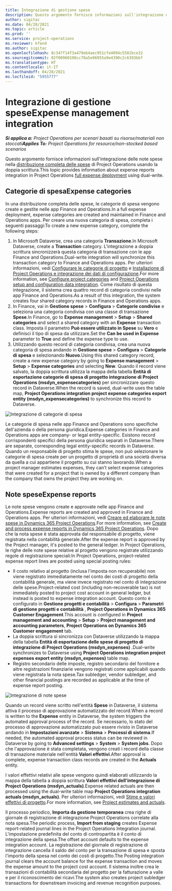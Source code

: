 ```yaml
---
title: Integrazione di gestione spese
description: Questo argomento fornisce informazioni sull'integrazione delle note spese in Project Operations usando la doppia scrittura.
author: sigitac
ms.date: 04/28/2021
ms.topic: article
ms.prod: ''
ms.service: project-operations
ms.reviewer: kfend
ms.author: sigitac
ms.openlocfilehash: 8c347f14f3a479eb4aec951cfe4094c5581bce32
ms.sourcegitcommit: 02f00960198cc78a5e96955a9e4390c2c6393bbf
ms.translationtype: HT
ms.contentlocale: it-IT
ms.lasthandoff: 04/28/2021
ms.locfileid: "5955777"
---
```

# <a name="expense-management-integration"></a><span data-ttu-id="a1412-103">Integrazione di gestione spese</span><span class="sxs-lookup"><span data-stu-id="a1412-103">Expense management integration</span></span>

<span data-ttu-id="a1412-104">_**Si applica a:** Project Operations per scenari basati su risorse/materiali non stoccati_</span><span class="sxs-lookup"><span data-stu-id="a1412-104">_**Applies To:** Project Operations for resource/non-stocked based scenarios_</span></span>

<span data-ttu-id="a1412-105">Questo argomento fornisce informazioni sull'integrazione delle note spese nella [distribuzione completa delle spese](../expense/expense-overview.md) di Project Operations usando la doppia scrittura.</span><span class="sxs-lookup"><span data-stu-id="a1412-105">This topic provides information about expense reports integration in Project Operations [full expense deployment](../expense/expense-overview.md) using dual-write.</span></span>

## <a name="expense-categories"></a><span data-ttu-id="a1412-106">Categorie di spesa</span><span class="sxs-lookup"><span data-stu-id="a1412-106">Expense categories</span></span>

<span data-ttu-id="a1412-107">In una distribuzione completa delle spese, le categorie di spesa vengono create e gestite nelle app Finance and Operations.</span><span class="sxs-lookup"><span data-stu-id="a1412-107">In a full expense deployment, expense categories are created and maintained in Finance and Operations apps.</span></span> <span data-ttu-id="a1412-108">Per creare una nuova categoria di spesa, completa i seguenti passaggi:</span><span class="sxs-lookup"><span data-stu-id="a1412-108">To create a new expense category, complete the following steps:</span></span>

1. <span data-ttu-id="a1412-109">In Microsoft Dataverse, crea una categoria **Transazione**.</span><span class="sxs-lookup"><span data-stu-id="a1412-109">In Microsoft Dataverse, create a **Transaction** category.</span></span> <span data-ttu-id="a1412-110">L'integrazione a doppia scrittura sincronizzerà questa categoria di transazione con le app Finance and Operations.</span><span class="sxs-lookup"><span data-stu-id="a1412-110">Dual-write integration will synchronize this transaction category to Finance and Operations apps.</span></span> <span data-ttu-id="a1412-111">Per ulteriori informazioni, vedi [Configurare le categorie di progetto](/dynamics365/project-operations/project-accounting/configure-project-categories) e [Installazione di Project Operations e integrazione dei dati di configurazione](resource-dual-write-setup-integration.md).</span><span class="sxs-lookup"><span data-stu-id="a1412-111">For more information, see [Configure project categories](/dynamics365/project-operations/project-accounting/configure-project-categories) and [Project Operations setup and configuration data integration](resource-dual-write-setup-integration.md).</span></span> <span data-ttu-id="a1412-112">Come risultato di questa integrazione, il sistema crea quattro record di categoria condivisi nelle app Finance and Operations.</span><span class="sxs-lookup"><span data-stu-id="a1412-112">As a result of this integration, the system creates four shared category records in Finance and Operations apps.</span></span>
2. <span data-ttu-id="a1412-113">In Finance, vai in **Gestione spese** > **Configura** > **Categorie condivise** e seleziona una categoria condivisa con una classe di transazione **Spese**.</span><span class="sxs-lookup"><span data-stu-id="a1412-113">In Finance, go to **Expense management** > **Setup** > **Shared categories** and select a shared category with an **Expense** transaction class.</span></span> <span data-ttu-id="a1412-114">Imposta il parametro **Può essere utilizzato in Spese** su **Vero** e definisci il tipo di spesa da utilizzare.</span><span class="sxs-lookup"><span data-stu-id="a1412-114">Set the **Can be used in Expense** parameter to **True** and define the expense type to use.</span></span>
3. <span data-ttu-id="a1412-115">Utilizzando questo record di categoria condivisa, crea una nuova categoria di spesa andando in **Gestione spese** > **Configura** > **Categorie di spesa** e selezionando **Nuovo**.</span><span class="sxs-lookup"><span data-stu-id="a1412-115">Using this shared category record, create a new expense category by going to **Expense management** > **Setup** > **Expense categories** and selecting **New**.</span></span> <span data-ttu-id="a1412-116">Quando il record viene salvato, la doppia scrittura utilizza la mappa della tabella **Entità di esportazione categorie di spesa di progetto integrazione di Project Operations (msdyn\_expensecategories)** per sincronizzare questo record in Dataverse.</span><span class="sxs-lookup"><span data-stu-id="a1412-116">When the record is saved, dual-write uses the table map, **Project Operations integration project expense categories export entity (msdyn\_expensecategories)** to synchronize this record to Dataverse.</span></span>

  ![Integrazione di categorie di spesa](./media/DW6ExpenseCategories.png)

<span data-ttu-id="a1412-118">Le categorie di spesa nelle app Finance and Operations sono specifiche dell'azienda o della persona giuridica.</span><span class="sxs-lookup"><span data-stu-id="a1412-118">Expense categories in Finance and Operations apps are company- or legal entity-specific.</span></span> <span data-ttu-id="a1412-119">Esistono record corrispondenti specifici della persona giuridica separati in Dataverse.</span><span class="sxs-lookup"><span data-stu-id="a1412-119">There are separate, corresponding legal entity-specific records in Dataverse.</span></span> <span data-ttu-id="a1412-120">Quando un responsabile di progetto stima le spese, non può selezionare le categorie di spesa create per un progetto di proprietà di una società diversa da quella a cui appartiene il progetto su cui stanno lavorando.</span><span class="sxs-lookup"><span data-stu-id="a1412-120">When a project manager estimates expenses, they can’t select expense categories that were created for a project that is owned by a different company than the company that owns the project they are working on.</span></span> 

## <a name="expense-reports"></a><span data-ttu-id="a1412-121">Note spese</span><span class="sxs-lookup"><span data-stu-id="a1412-121">Expense reports</span></span>

<span data-ttu-id="a1412-122">Le note spese vengono create e approvate nelle app Finance and Operations.</span><span class="sxs-lookup"><span data-stu-id="a1412-122">Expense reports are created and approved in Finance and Operations apps.</span></span> <span data-ttu-id="a1412-123">Per ulteriori informazioni, vedi [Creare ed elaborare le note spese in Dynamics 365 Project Operations](/learn/modules/create-process-expense-reports/).</span><span class="sxs-lookup"><span data-stu-id="a1412-123">For more information, see [Create and process expense reports in Dynamics 365 Project Operations](/learn/modules/create-process-expense-reports/).</span></span> <span data-ttu-id="a1412-124">Dopo che la nota spese è stata approvata dal responsabile di progetto, viene registrata nella contabilità generale.</span><span class="sxs-lookup"><span data-stu-id="a1412-124">After the expense report is approved by the Project manager, it's posted to the general ledger.</span></span> <span data-ttu-id="a1412-125">In Project Operations, le righe delle note spese relative al progetto vengono registrate utilizzando regole di registrazione speciali:</span><span class="sxs-lookup"><span data-stu-id="a1412-125">In Project Operations, project-related expense report lines are posted using special posting rules:</span></span>

  - <span data-ttu-id="a1412-126">Il costo relativo al progetto (inclusa l'imposta non recuperabile) non viene registrato immediatamente nel conto dei costi di progetto della contabilità generale, ma viene invece registrato nel conto di integrazione delle spese.</span><span class="sxs-lookup"><span data-stu-id="a1412-126">Project-related cost (including non-recoverable tax) is not immediately posted to project cost account in general ledger, but instead is posted to expense integration account.</span></span> <span data-ttu-id="a1412-127">Questo conto è configurato in **Gestione progetti e contabilità** > **Configura** > **Parametri di gestione progetti e contabilità** , **Project Operations in Dynamics 365 Customer Engagement**.</span><span class="sxs-lookup"><span data-stu-id="a1412-127">This account is configured in **Project management and accounting** > **Setup** > **Project management and accounting parameters**, **Project Operations on Dynamics 365 Customer engagement** tab.</span></span>
  - <span data-ttu-id="a1412-128">La doppia scrittura si sincronizza con Dataverse utilizzando la mappa della tabella **Entità di esportazione delle spese di progetto di integrazione di Project Operations (msdyn\_expenses)** .</span><span class="sxs-lookup"><span data-stu-id="a1412-128">Dual-write synchronizes to Dataverse using **Project Operations integration project expenses export entity (msdyn\_expenses)** table map.</span></span>
  - <span data-ttu-id="a1412-129">Registro secondario delle imposte, registro secondario del fornitore e altre registrazioni finanziarie vengono registrati come applicabili quando viene registrata la nota spese.</span><span class="sxs-lookup"><span data-stu-id="a1412-129">Tax subledger, vendor subledger, and other financial postings are recorded as applicable at the time of expense report posting.</span></span>

  ![Integrazione di note spese](./media/DW6ExpenseReports.png)

<span data-ttu-id="a1412-131">Quando un record viene scritto nell'entità **Spese** in Dataverse, il sistema attiva il processo di approvazione automatizzato del record.</span><span class="sxs-lookup"><span data-stu-id="a1412-131">When a record is written to the **Expense** entity in Dataverse, the system triggers the automated approval process of the record.</span></span> <span data-ttu-id="a1412-132">Se necessario, lo stato del processo di approvazione automatizzato può essere rivisto in Dataverse andando in **Impostazioni avanzate** > **Sistema** > **Processi di sistema**.</span><span class="sxs-lookup"><span data-stu-id="a1412-132">If needed, the automated approval process status can be reviewed in Dataverse by going to **Advanced settings** > **System** > **System jobs**.</span></span> <span data-ttu-id="a1412-133">Dopo che l'approvazione è stata completata, vengono creati i record della classe di transazione materiale nell'entità **Valori effettivi**.</span><span class="sxs-lookup"><span data-stu-id="a1412-133">After approval is complete, expense transaction class records are created in the **Actuals** entity.</span></span>

<span data-ttu-id="a1412-134">I valori effettivi relativi alle spese vengono quindi elaborati utilizzando la mappa della tabella a doppia scrittura **Valori effettivi dell'integrazione di Project Operations (msdyn\_actuals)**.</span><span class="sxs-lookup"><span data-stu-id="a1412-134">Expense related actuals are then processed using the dual-write table map **Project Operations integration actuals (msdyn\_actuals)**.</span></span> <span data-ttu-id="a1412-135">Per ulteriori informazioni, vedi [Stime e valori effettivi di progetto](resource-dual-write-estimates-actuals.md).</span><span class="sxs-lookup"><span data-stu-id="a1412-135">For more information, see [Project estimates and actuals](resource-dual-write-estimates-actuals.md).</span></span>

<span data-ttu-id="a1412-136">Il processo periodico, **Importa da gestione temporanea** crea righe di giornale di registrazione di integrazione Project Operations correlate alla nota spesa.</span><span class="sxs-lookup"><span data-stu-id="a1412-136">The periodic process, **Import from staging** creates Expense report-related journal lines in the Project Operations Integration journal.</span></span> <span data-ttu-id="a1412-137">L'impostazione predefinita del conto di contropartita è il conto di integrazione della spesa.</span><span class="sxs-lookup"><span data-stu-id="a1412-137">The offset account defaults to the expense integration account.</span></span> <span data-ttu-id="a1412-138">La registrazione del giornale di registrazione di integrazione cancella il saldo del conto per la transazione di spesa e sposta l'importo della spesa nel conto dei costi di progetto.</span><span class="sxs-lookup"><span data-stu-id="a1412-138">The Posting integration journal clears the account balance for the expense transaction and moves the expense amount to the project cost account.</span></span> <span data-ttu-id="a1412-139">Il sistema inoltre crea le transazioni di contabilità secondaria del progetto per la fatturazione a valle e per il riconoscimento dei ricavi.</span><span class="sxs-lookup"><span data-stu-id="a1412-139">The system also creates project subledger transactions for downstream invoicing and revenue recognition purposes.</span></span>
